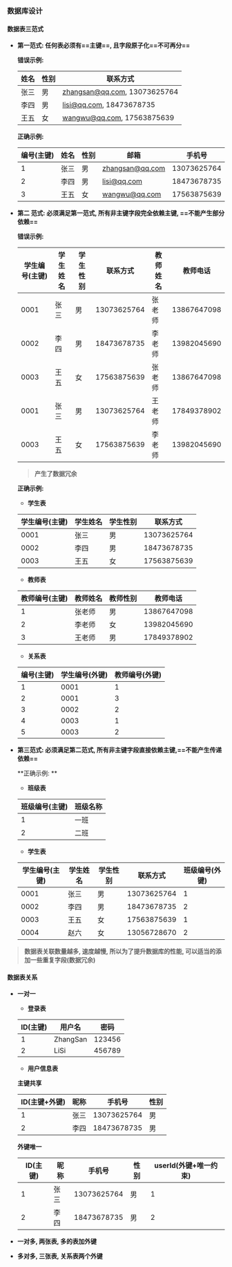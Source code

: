 ### 数据库设计

#### 数据表三范式

- **第一范式:  任何表必须有==主键==, 且字段原子化==不可再分==**

  **错误示例:**

  | 姓名 | 性别 | 联系方式                     |
  | ---- | ---- | ---------------------------- |
  | 张三 | 男   | zhangsan@qq.com, 13073625764 |
  | 李四 | 男   | lisi@qq.com, 18473678735     |
  | 王五 | 女   | wangwu@qq.com, 17563875639   |

  **正确示例:**

  | 编号(主键) | 姓名 | 性别 | 邮箱            | 手机号      |
  | ---------- | ---- | ---- | --------------- | ----------- |
  | 1          | 张三 | 男   | zhangsan@qq.com | 13073625764 |
  | 2          | 李四 | 男   | lisi@qq.com     | 18473678735 |
  | 3          | 王五 | 女   | wangwu@qq.com   | 17563875639 |

- **第二 范式:  必须满足第一范式, 所有非主键字段完全依赖主键, ==不能产生部分依赖==**

  **错误示例:**

  | 学生编号(主键) | 学生姓名 | 学生性别 | 联系方式    | 教师姓名 | 教师电话    |
  | -------------- | -------- | -------- | ----------- | -------- | ----------- |
  | 0001           | 张三     | 男       | 13073625764 | 张老师   | 13867647098 |
  | 0002           | 李四     | 男       | 18473678735 | 李老师   | 13982045690 |
  | 0003           | 王五     | 女       | 17563875639 | 张老师   | 13867647098 |
  | 0001           | 张三     | 男       | 13073625764 | 王老师   | 17849378902 |
  | 0003           | 王五     | 女       | 17563875639 | 李老师   | 13982045690 |

  > **产生了数据冗余**

  **正确示例:**

  - **学生表**

  | 学生编号(主键) | 学生姓名 | 学生性别 | 联系方式    |
  | -------------- | -------- | -------- | ----------- |
  | 0001           | 张三     | 男       | 13073625764 |
  | 0002           | 李四     | 男       | 18473678735 |
  | 0003           | 王五     | 女       | 17563875639 |

  - **教师表**

  | 教师编号(主键) | 教师姓名 | 教师性别 | 教师电话    |
  | -------------- | -------- | -------- | ----------- |
  | 1              | 张老师   | 男       | 13867647098 |
  | 2              | 李老师   | 女       | 13982045690 |
  | 3              | 王老师   | 男       | 17849378902 |

  - **关系表**

  | 编号(主键) | 学生编号(外键) | 教师编号(外键) |
  | ---------- | -------------- | -------------- |
  | 1          | 0001           | 1              |
  | 2          | 0001           | 3              |
  | 3          | 0002           | 2              |
  | 4          | 0003           | 1              |
  | 5          | 0003           | 2              |

- **第三范式: 必须满足第二范式, 所有非主键字段直接依赖主键,==不能产生传递依赖==**

	**正确示例: **

  - **班级表**
  
  | 班级编号(主键) | 班级名称 |
  | -------------- | -------- |
  | 1              | 一班     |
  | 2              | 二班     |

	 - **学生表**

  | 学生编号(主键) | 学生姓名 | 学生性别 | 联系方式    | 班级编号(外键) |
  | -------------- | -------- | -------- | ----------- | -------------- |
  | 0001           | 张三     | 男       | 13073625764 | 1              |
  | 0002           | 李四     | 男       | 18473678735 | 2              |
  | 0003           | 王五     | 女       | 17563875639 | 1              |
  | 0004           | 赵六     | 女       | 13056728670 | 2              |

> **数据表关联数量越多, 速度越慢, 所以为了提升数据库的性能, 可以适当的添加一些重复字段(数据冗余)**

#### 数据表关系

- **一对一**

  - **登录表**

  | ID(主键) | 用户名   | 密码   |
  | -------- | -------- | ------ |
  | 1        | ZhangSan | 123456 |
  | 2        | LiSi     | 456789 |

  - **用户信息表**

  **主键共享**

  | ID(主键+外键) | 昵称 | 手机号      | 性别 |
  | ------------- | ---- | ----------- | ---- |
  | 1             | 张三 | 13073625764 | 男   |
  | 2             | 李四 | 18473678735 | 男   |

  **外键唯一**

  | ID(主键) | 昵称 | 手机号      | 性别 | userId(外键+唯一约束) |
  | -------- | ---- | ----------- | ---- | --------------------- |
  | 1        | 张三 | 13073625764 | 男   | 1                     |
  | 2        | 李四 | 18473678735 | 男   | 2                     |

- **一对多, 两张表, 多的表加外键**

- **多对多, 三张表, 关系表两个外键**

